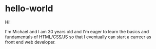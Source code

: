 # hello-world

Hi!

I'm Michael and I am 30 years old and I'm eager to learn the basics and fundamentals of HTML/CSS/JS
so that I eventually can start a carreer as front end web developer.
